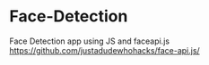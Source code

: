 # Face-Detection
Face Detection app using JS and faceapi.js https://github.com/justadudewhohacks/face-api.js/
